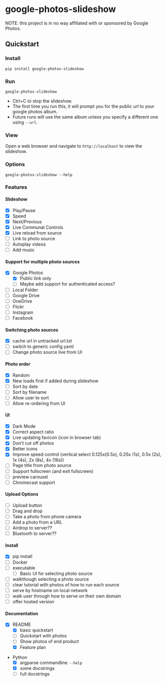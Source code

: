 # google-photos-slideshow

NOTE: this project is in no way affiliated with or sponsored by Google Photos.

## Quickstart
### Install
```commandline
pip install google-photos-slideshow
```

### Run
```commandline
google-photos-slideshow
```
* Ctrl+C to stop the slideshow.
* The first time you run this, it will prompt you for the public url to your google photos album.
* Future runs will use the same album unless you specify a different one using `--url`.

### View
Open a web browser and navigate to `http://localhost` to view the slideshow.

### Options
```commandline
google-photos-slideshow --help
```

### Features
#### Slideshow
  * [x] Play/Pause
  * [x] Speed
  * [x] Next/Previous
  * [x] Live Communal Controls
  * [x] Live reload from source
  * [ ] Link to photo source
  * [ ] Autoplay videos
  * [ ] Add music
#### Support for multiple photo sources
  * [x] Google Photos
    * [x] Public link only
    * [ ] Maybe add support for authenticated access?
  * [ ] Local Folder
  * [ ] Google Drive
  * [ ] OneDrive
  * [ ] Flickr
  * [ ] Instagram
  * [ ] Facebook
#### Switching photo sources
  * [x] cache url in untracked url.txt
  * [ ] switch to generic config.yaml
  * [ ] Change photo source live from UI
#### Photo order
  * [x] Random
  * [x] New loads first if added during slideshow
  * [ ] Sort by date
  * [ ] Sort by filename
  * [ ] Allow user to sort
  * [ ] Allow re-ordering from UI
#### UI
  * [x] Dark Mode
  * [x] Correct aspect ratio
  * [x] Live updating favicon (icon in browser tab)
  * [x] Don't cut off photos
  * [x] Better icons
  * [x] Improve speed control (vertical select 0.125x(0.5s), 0.25x (1s), 0.5x (2s), 1x (4s), 2x (8s), 4x (16s))
  * [ ] Page title from photo source
  * [ ] Support fullscreen (and exit fullscreen)
  * [ ] preview carousel
  * [ ] Chromecast support
#### Upload Options
  * [ ] Upload button
  * [ ] Drag and drop
  * [ ] Take a photo from phone camera
  * [ ] Add a photo from a URL
  * [ ] Airdrop to server??
  * [ ] Bluetooth to server??
#### Install
  * [x] pip install
  * [ ] Docker
  * [ ] executable
    * [ ] Basic UI for selecting photo source
  * [ ] walkthough selecting a photo source
  * [ ] clear tutorial with photos of how to run each source
  * [ ] serve by hostname on local network
  * [ ] walk user through how to serve on their own domain
  * [ ] offer hosted version
#### Documentation
  * [x] README
    * [x] basic quickstart
    * [ ] Quickstart with photos
    * [ ] Show photos of end product
    * [x] Feature plan 
  * Python
    * [x] argparse commandline `--help`
    * [x] some docstrings
    * [ ] full docstrings
